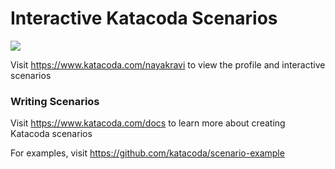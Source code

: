 # Interactive Katacoda Scenarios

[![](http://shields.katacoda.com/katacoda/nayakravi/count.svg)](https://www.katacoda.com/nayakravi "Get your profile on Katacoda.com")

Visit https://www.katacoda.com/nayakravi to view the profile and interactive scenarios

### Writing Scenarios
Visit https://www.katacoda.com/docs to learn more about creating Katacoda scenarios

For examples, visit https://github.com/katacoda/scenario-example
